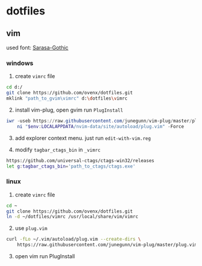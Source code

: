 # dotfiles

## vim

used font: [Sarasa-Gothic](https://github.com/be5invis/Sarasa-Gothic)

### windows
1. create `vimrc` file
```bash
cd d:/
git clone https://github.com/ovenx/dotfiles.git
mklink "path_to_gvim\vimrc" d:\dotfiles\vimrc
```
2. install vim-plug, open gvim run `PlugInstall`

```powershell
iwr -useb https://raw.githubusercontent.com/junegunn/vim-plug/master/plug.vim |`
    ni "$env:LOCALAPPDATA/nvim-data/site/autoload/plug.vim" -Force
```

3. add explorer context menu. just run `edit-with-vim.reg`

4. modify `tagbar_ctags_bin` in `_vimrc`
```bash
https://github.com/universal-ctags/ctags-win32/releases
let g:tagbar_ctags_bin='path_to_ctags/ctags.exe'
```

### linux

1. create `vimrc` file

```bash
cd ~
git clone https://github.com/ovenx/dotfiles.git
ln -d ~/dotfiles/vimrc /usr/local/share/vim/vimrc
```

2. use `plug.vim`

```bash
curl -fLo ~/.vim/autoload/plug.vim --create-dirs \
    https://raw.githubusercontent.com/junegunn/vim-plug/master/plug.vim
```
3. open vim run PlugInstall
